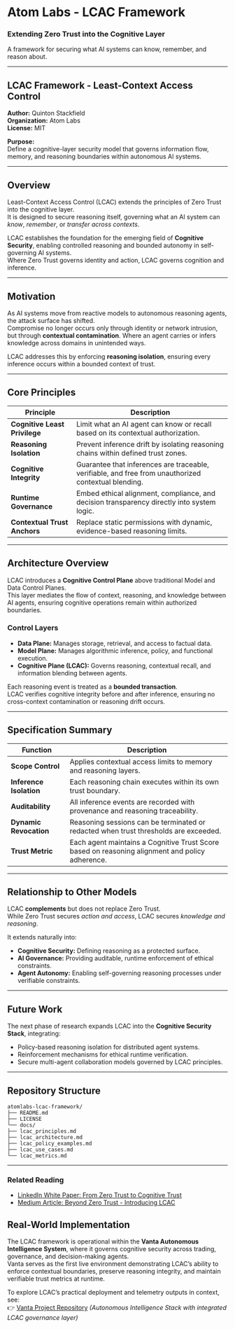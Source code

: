 # Atom Labs - LCAC Framework

### Extending Zero Trust into the Cognitive Layer  
A framework for securing what AI systems can know, remember, and reason about.

---

## LCAC Framework - Least-Context Access Control

**Author:** Quinton Stackfield  
**Organization:** Atom Labs  
**License:** MIT  

**Purpose:**  
Define a cognitive-layer security model that governs information flow, memory, and reasoning boundaries within autonomous AI systems.

---

## Overview

Least-Context Access Control (LCAC) extends the principles of Zero Trust into the cognitive layer.  
It is designed to secure reasoning itself, governing what an AI system can *know*, *remember*, or *transfer across contexts*.

LCAC establishes the foundation for the emerging field of **Cognitive Security**, enabling controlled reasoning and bounded autonomy in self-governing AI systems.  
Where Zero Trust governs identity and action, LCAC governs cognition and inference.

---

## Motivation

As AI systems move from reactive models to autonomous reasoning agents, the attack surface has shifted.  
Compromise no longer occurs only through identity or network intrusion, but through **contextual contamination**. Where an agent carries or infers knowledge across domains in unintended ways.

LCAC addresses this by enforcing **reasoning isolation**, ensuring every inference occurs within a bounded context of trust.

---

## Core Principles

| Principle | Description |
|------------|-------------|
| **Cognitive Least Privilege** | Limit what an AI agent can know or recall based on its contextual authorization. |
| **Reasoning Isolation** | Prevent inference drift by isolating reasoning chains within defined trust zones. |
| **Cognitive Integrity** | Guarantee that inferences are traceable, verifiable, and free from unauthorized contextual blending. |
| **Runtime Governance** | Embed ethical alignment, compliance, and decision transparency directly into system logic. |
| **Contextual Trust Anchors** | Replace static permissions with dynamic, evidence-based reasoning limits. |

---

## Architecture Overview

LCAC introduces a **Cognitive Control Plane** above traditional Model and Data Control Planes.  
This layer mediates the flow of context, reasoning, and knowledge between AI agents, ensuring cognitive operations remain within authorized boundaries.

### Control Layers
- **Data Plane:** Manages storage, retrieval, and access to factual data.  
- **Model Plane:** Manages algorithmic inference, policy, and functional execution.  
- **Cognitive Plane (LCAC):** Governs reasoning, contextual recall, and information blending between agents.

Each reasoning event is treated as a **bounded transaction**.  
LCAC verifies cognitive integrity before and after inference, ensuring no cross-context contamination or reasoning drift occurs.

---

## Specification Summary

| Function | Description |
|-----------|-------------|
| **Scope Control** | Applies contextual access limits to memory and reasoning layers. |
| **Inference Isolation** | Each reasoning chain executes within its own trust boundary. |
| **Auditability** | All inference events are recorded with provenance and reasoning traceability. |
| **Dynamic Revocation** | Reasoning sessions can be terminated or redacted when trust thresholds are exceeded. |
| **Trust Metric** | Each agent maintains a Cognitive Trust Score based on reasoning alignment and policy adherence. |

---

## Relationship to Other Models

LCAC **complements** but does not replace Zero Trust.  
While Zero Trust secures *action and access*, LCAC secures *knowledge and reasoning*.

It extends naturally into:
- **Cognitive Security:** Defining reasoning as a protected surface.  
- **AI Governance:** Providing auditable, runtime enforcement of ethical constraints.  
- **Agent Autonomy:** Enabling self-governing reasoning processes under verifiable constraints.

---

## Future Work

The next phase of research expands LCAC into the **Cognitive Security Stack**, integrating:

- Policy-based reasoning isolation for distributed agent systems.  
- Reinforcement mechanisms for ethical runtime verification.  
- Secure multi-agent collaboration models governed by LCAC principles.

---

## Repository Structure
```
atomlabs-lcac-framework/
├── README.md
├── LICENSE
└── docs/
├── lcac_principles.md
├── lcac_architecture.md
├── lcac_policy_examples.md
├── lcac_use_cases.md
└── lcac_metrics.md
```
---

### Related Reading
- [LinkedIn White Paper: From Zero Trust to Cognitive Trust](https://www.linkedin.com/posts/qstackfield_ai-cybersecurity-cognitivetrust-activity-7388341096390529025-jxPL)
- [Medium Article: Beyond Zero Trust - Introducing LCAC](https://medium.com/@qstackfield/beyond-zero-trust-introducing-lcac-least-context-access-control-e36e07731039)

## Real-World Implementation

The LCAC framework is operational within the **Vanta Autonomous Intelligence System**, where it governs cognitive security across trading, governance, and decision-making agents.  
Vanta serves as the first live environment demonstrating LCAC’s ability to enforce contextual boundaries, preserve reasoning integrity, and maintain verifiable trust metrics at runtime.

To explore LCAC’s practical deployment and telemetry outputs in context, see:  
👉 [Vanta Project Repository](https://github.com/qstackfield/vanta) *(Autonomous Intelligence Stack with integrated LCAC governance layer)*
